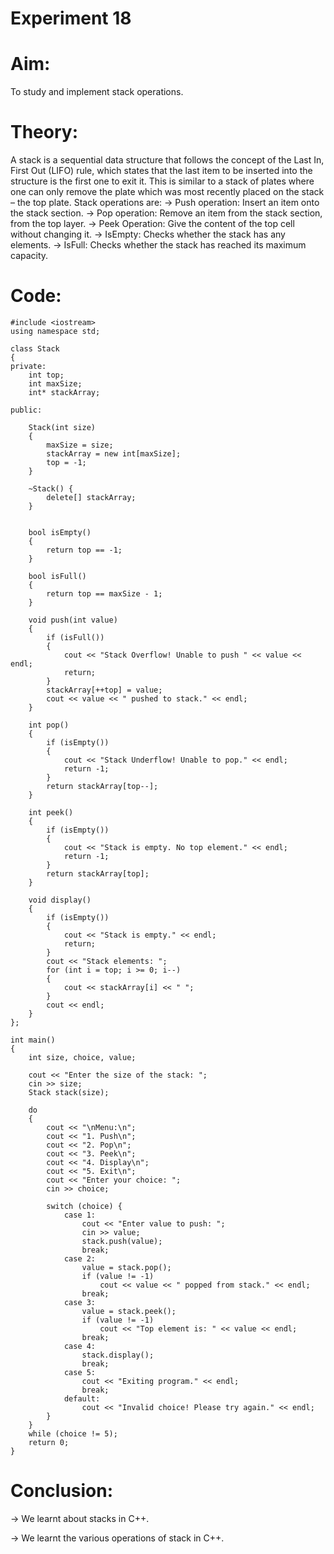 # Experiment 18
# Aim:
To study and implement stack operations.

# Theory:
A stack is a sequential data structure that follows the concept of the Last In, First Out (LIFO) rule, which states that the last item to be inserted into the structure is the first one to exit it. This is similar to a stack of plates where one can only remove the plate which was most recently placed on the stack – the top plate.
Stack operations are:
→ Push operation: Insert an item onto the stack section.
→ Pop operation: Remove an item from the stack section, from the top layer.
→ Peek Operation: Give the content of the top cell without changing it.
→ IsEmpty: Checks whether the stack has any elements.
→ IsFull: Checks whether the stack has reached its maximum capacity.


# Code:

```
#include <iostream>
using namespace std;

class Stack 
{
private:
    int top;       
    int maxSize; 
    int* stackArray; 

public:

    Stack(int size) 
    {
        maxSize = size;              
        stackArray = new int[maxSize]; 
        top = -1;                    
    }

    ~Stack() {
        delete[] stackArray;
    }

   
    bool isEmpty() 
    {
        return top == -1;
    }

    bool isFull() 
    {
        return top == maxSize - 1;
    }

    void push(int value) 
    {
        if (isFull()) 
        {
            cout << "Stack Overflow! Unable to push " << value << endl;
            return; 
        }
        stackArray[++top] = value;
        cout << value << " pushed to stack." << endl;
    }

    int pop() 
    {
        if (isEmpty()) 
        {
            cout << "Stack Underflow! Unable to pop." << endl;
            return -1;
        }
        return stackArray[top--];
    }

    int peek() 
    {
        if (isEmpty()) 
        {
            cout << "Stack is empty. No top element." << endl;
            return -1;
        }
        return stackArray[top];
    }

    void display() 
    {
        if (isEmpty()) 
        {
            cout << "Stack is empty." << endl;
            return;
        }
        cout << "Stack elements: ";
        for (int i = top; i >= 0; i--) 
        {
            cout << stackArray[i] << " ";
        }
        cout << endl;
    }
};

int main() 
{
    int size, choice, value;

    cout << "Enter the size of the stack: ";
    cin >> size; 
    Stack stack(size);

    do 
    {
        cout << "\nMenu:\n";
        cout << "1. Push\n";
        cout << "2. Pop\n";
        cout << "3. Peek\n";
        cout << "4. Display\n";
        cout << "5. Exit\n";
        cout << "Enter your choice: ";
        cin >> choice;

        switch (choice) {
            case 1: 
                cout << "Enter value to push: ";
                cin >> value; 
                stack.push(value);
                break;
            case 2:
                value = stack.pop(); 
                if (value != -1)
                    cout << value << " popped from stack." << endl;
                break;
            case 3:
                value = stack.peek();
                if (value != -1)
                    cout << "Top element is: " << value << endl;
                break;
            case 4:
                stack.display();
                break;
            case 5:
                cout << "Exiting program." << endl;
                break;
            default:
                cout << "Invalid choice! Please try again." << endl;
        }
    } 
    while (choice != 5);
    return 0;
}    
```
# Conclusion:

→ We learnt about stacks in C++.

→ We learnt the various operations of stack in C++.

